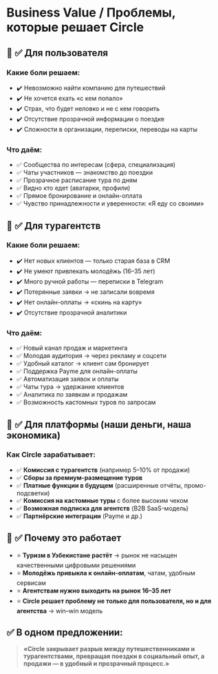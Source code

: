 # Business Value / Проблемы, которые решает Circle

## 📌 ✅ Для пользователя

### Какие боли решаем:
- ✔️ Невозможно найти компанию для путешествий
- ✔️ Не хочется ехать «с кем попало»
- ✔️ Страх, что будет неловко и не с кем говорить
- ✔️ Отсутствие прозрачной информации о поездке
- ✔️ Сложности в организации, переписки, переводы на карты

### Что даём:
- ✅ Сообщества по интересам (сфера, специализация)
- ✅ Чаты участников — знакомство до поездки
- ✅ Прозрачное расписание тура по дням
- ✅ Видно кто едет (аватарки, профили)
- ✅ Прямое бронирование и онлайн-оплата
- ✅ Чувство принадлежности и уверенности: «Я еду со своими»

## 📌 ✅ Для турагентств

### Какие боли решаем:
- ✔️ Нет новых клиентов — только старая база в CRM
- ✔️ Не умеют привлекать молодёжь (16–35 лет)
- ✔️ Много ручной работы — переписки в Telegram
- ✔️ Потерянные заявки → не записали вовремя
- ✔️ Нет онлайн-оплаты → «скинь на карту»
- ✔️ Отсутствие прозрачной аналитики

### Что даём:
- ✅ Новый канал продаж и маркетинга
- ✅ Молодая аудитория → через рекламу и соцсети
- ✅ Удобный каталог → клиент сам бронирует
- ✅ Поддержка Payme для онлайн-оплаты
- ✅ Автоматизация заявок и оплаты
- ✅ Чаты тура → удержание клиентов
- ✅ Аналитика по заявкам и продажам
- ✅ Возможность кастомных туров по запросам

## 📌 ✅ Для платформы (наши деньги, наша экономика)

### Как Circle зарабатывает:
- ✅ **Комиссия с турагентств** (например 5–10% от продажи)
- ✅ **Сборы за премиум-размещение туров**
- ✅ **Платные функции в будущем** (расширенные отчёты, промо-подсветки)
- ✅ **Комиссия на кастомные туры** с более высоким чеком
- ✅ **Возможная подписка для агентств** (B2B SaaS-модель)
- ✅ **Партнёрские интеграции** (Payme и др.)

## 📌 ✅ Почему это работает

- ⭐ **Туризм в Узбекистане растёт** → рынок не насыщен качественными цифровыми решениями
- ⭐ **Молодёжь привыкла к онлайн-оплатам**, чатам, удобным сервисам
- ⭐ **Агентствам нужно выходить на рынок 16–35 лет**
- ⭐ **Circle решает проблему не только для пользователя, но и для агентства** → win–win модель

## ✅ В одном предложении:

> **«Circle закрывает разрыв между путешественниками и турагентствами, превращая поездки в социальный опыт, а продажи — в удобный и прозрачный процесс.»** 